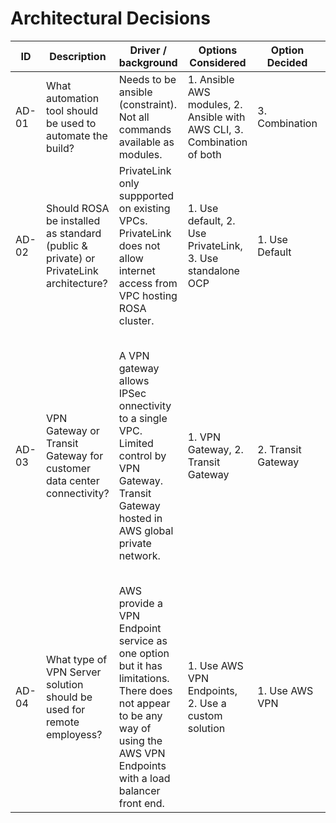 # Architectural Decisions

| ID | Description | Driver / background | Options Considered | Option Decided | Rationale | Implications | Related |
| ---- | ------------------------------------------ | ----------------------------------- | ---------------------------------------- | --------------------------------------- | -------------------------------------- | --------------------------- | --------- |
| AD-01 | What automation tool should be used to automate the build? | Needs to be ansible (constraint). Not all commands available as modules. | 1. Ansible AWS modules, 2. Ansible with AWS CLI, 3. Combination of both  | 3. Combination | Allows best of both worlds | nil | |
| AD-02 | Should ROSA be installed as standard (public & private) or PrivateLink architecture? |  PrivateLink only suppported on existing VPCs. PrivateLink does not allow internet access from VPC hosting ROSA cluster. | 1. Use default, 2. Use PrivateLink, 3. Use standalone OCP | 1. Use Default | Architecture requirement is for internet access in the same VPC as ROSA to deployed workloads | Need to augment ROSA created VPCs once cluster is created | |
| AD-03 | VPN Gateway or Transit Gateway for customer data center connectivity? | A VPN gateway allows IPSec onnectivity to a single VPC. Limited control by VPN Gateway. Transit Gateway hosted in AWS global private network. | 1. VPN Gateway, 2. Transit Gateway | 2. Transit Gateway | Provides better control over traffic and allows routing between multiple VPCs which are required for this architecture. Allows use of corporate DNS for name resolution through traffic routing. | Higher cost for transit gateway ||
| AD-04 | What type of VPN Server solution should be used for remote employess? | AWS provide a VPN Endpoint service as one option but it has limitations. There does not appear to be any way of using the AWS VPN Endpoints with a load balancer front end. | 1. Use AWS VPN Endpoints, 2. Use a custom solution | 1. Use AWS VPN | AWS VPN Endpoint is scalable up to 66,500 connections with 3 associated subnets. (refer [here](https://docs.aws.amazon.com/vpn/latest/clientvpn-admin/scaling-considerations.html)) | No load balancer front end. Users will need to be given different access points if more than one VPN |  |
